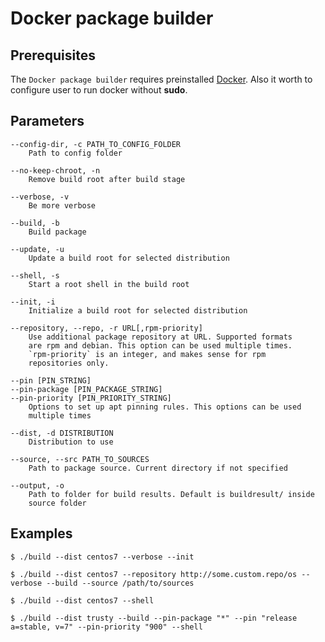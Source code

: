# Docker package builder

## Prerequisites

The `Docker package builder` requires preinstalled [Docker](https://www.docker.com).
Also it worth to configure user to run docker without **sudo**.

## Parameters

    --config-dir, -c PATH_TO_CONFIG_FOLDER
        Path to config folder

    --no-keep-chroot, -n
        Remove build root after build stage

    --verbose, -v
        Be more verbose

    --build, -b
        Build package

    --update, -u
        Update a build root for selected distribution

    --shell, -s
        Start a root shell in the build root

    --init, -i
        Initialize a build root for selected distribution

    --repository, --repo, -r URL[,rpm-priority]
        Use additional package repository at URL. Supported formats
        are rpm and debian. This option can be used multiple times.
        `rpm-priority` is an integer, and makes sense for rpm
        repositories only.

    --pin [PIN_STRING]
    --pin-package [PIN_PACKAGE_STRING]
    --pin-priority [PIN_PRIORITY_STRING]
        Options to set up apt pinning rules. This options can be used
        multiple times

    --dist, -d DISTRIBUTION
        Distribution to use

    --source, --src PATH_TO_SOURCES
        Path to package source. Current directory if not specified

    --output, -o
        Path to folder for build results. Default is buildresult/ inside
        source folder

## Examples

```
$ ./build --dist centos7 --verbose --init
```
```
$ ./build --dist centos7 --repository http://some.custom.repo/os --verbose --build --source /path/to/sources
```
```
$ ./build --dist centos7 --shell
```
```
$ ./build --dist trusty --build --pin-package "*" --pin "release a=stable, v=7" --pin-priority "900" --shell
```

